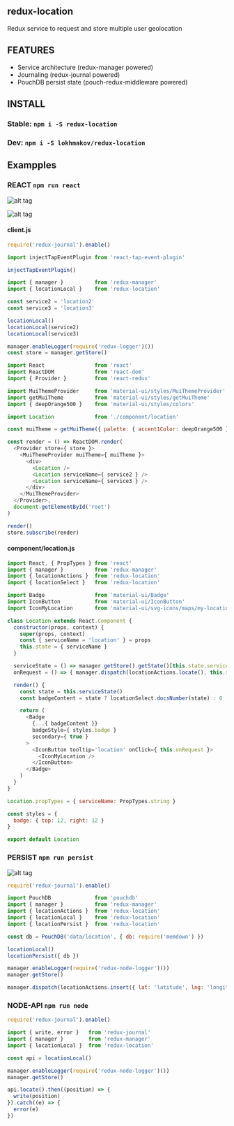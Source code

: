 ## redux-location
Redux service to request and store multiple user geolocation
## FEATURES
* Service architecture (redux-manager powered)
* Journaling (redux-journal powered)
* PouchDB persist state (pouch-redux-middleware powered)
## INSTALL
### Stable: ```npm i -S redux-location```
### Dev: ```npm i -S lokhmakov/redux-location```
## Exampples
### REACT `npm run react`
![alt tag](https://raw.githubusercontent.com/lokhmakov/redux-location/master/docs/redux-location%20react%20scene%201.gif)

![alt tag](https://raw.githubusercontent.com/lokhmakov/redux-location/master/docs/redux-location%20react%20scene%202.gif)

#### client.js
```js
require('redux-journal').enable()

import injectTapEventPlugin from 'react-tap-event-plugin'

injectTapEventPlugin()

import { manager }          from 'redux-manager'
import { locationLocal }    from 'redux-location'

const service2 = 'location2'
const service3 = 'location3'

locationLocal()
locationLocal(service2)
locationLocal(service3)

manager.enableLogger(require('redux-logger')())
const store = manager.getStore()

import React                from 'react'
import ReactDOM             from 'react-dom'
import { Provider }         from 'react-redux'

import MuiThemeProvider     from 'material-ui/styles/MuiThemeProvider'
import getMuiTheme          from 'material-ui/styles/getMuiTheme'
import { deepOrange500 }    from 'material-ui/styles/colors'

import Location             from './component/location'

const muiTheme = getMuiTheme({ palette: { accent1Color: deepOrange500 }})

const render = () => ReactDOM.render(
  <Provider store={ store }>
    <MuiThemeProvider muiTheme={ muiTheme }>
      <div>
        <Location />
        <Location serviceName={ service2 } />
        <Location serviceName={ service3 } />
      </div>
    </MuiThemeProvider>
  </Provider>,
  document.getElementById('root')
)

render()
store.subscribe(render)
```

#### component/location.js
```js
import React, { PropTypes } from 'react'
import { manager }          from 'redux-manager'
import { locationActions }  from 'redux-location'
import { locationSelect }   from 'redux-location'

import Badge                from 'material-ui/Badge'
import IconButton           from 'material-ui/IconButton'
import IconMyLocation       from 'material-ui/svg-icons/maps/my-location'

class Location extends React.Component {
  constructor(props, context) {
    super(props, context)
    const { serviceName = 'location' } = props
    this.state = { serviceName }
  }

  serviceState = () => manager.getStore().getState()[this.state.serviceName]
  onRequest = () => { manager.dispatch(locationActions.locate(), this.state.serviceName) }

  render() {
    const state = this.serviceState()
    const badgeContent = state ? locationSelect.docsNumber(state) : 0

    return (
      <Badge
        {...{ badgeContent }}
        badgeStyle={ styles.badge }
        secondary={ true }
      >
        <IconButton tooltip='location' onClick={ this.onRequest }>
          <IconMyLocation />
        </IconButton>
      </Badge>
    )
  }
}

Location.propTypes = { serviceName: PropTypes.string }

const styles = {
  badge: { top: 12, right: 12 }
}

export default Location
```

### PERSIST `npm run persist`

![alt tag](https://raw.githubusercontent.com/lokhmakov/redux-location/master/docs/redux-location%20node-persist%20scene%201.gif)

```js
require('redux-journal').enable()

import PouchDB              from 'pouchdb'
import { manager }          from 'redux-manager'
import { locationActions }  from 'redux-location'
import { locationLocal }    from 'redux-location'
import { locationPersist }  from 'redux-location'

const db = PouchDB('data/location', { db: require('memdown') })

locationLocal()
locationPersist({ db })

manager.enableLogger(require('redux-node-logger')())
manager.getStore()

manager.dispatch(locationActions.insert({ lat: 'latitude', lng: 'longitude' }), 'location')
```

### NODE-API `npm run node`

```js
require('redux-journal').enable()

import { write, error }   from 'redux-journal'
import { manager }        from 'redux-manager'
import { locationLocal }  from 'redux-location'

const api = locationLocal()

manager.enableLogger(require('redux-node-logger')())
manager.getStore()

api.locate().then((position) => {
  write(position)
}).catch((e) => {
  error(e)
})
```

